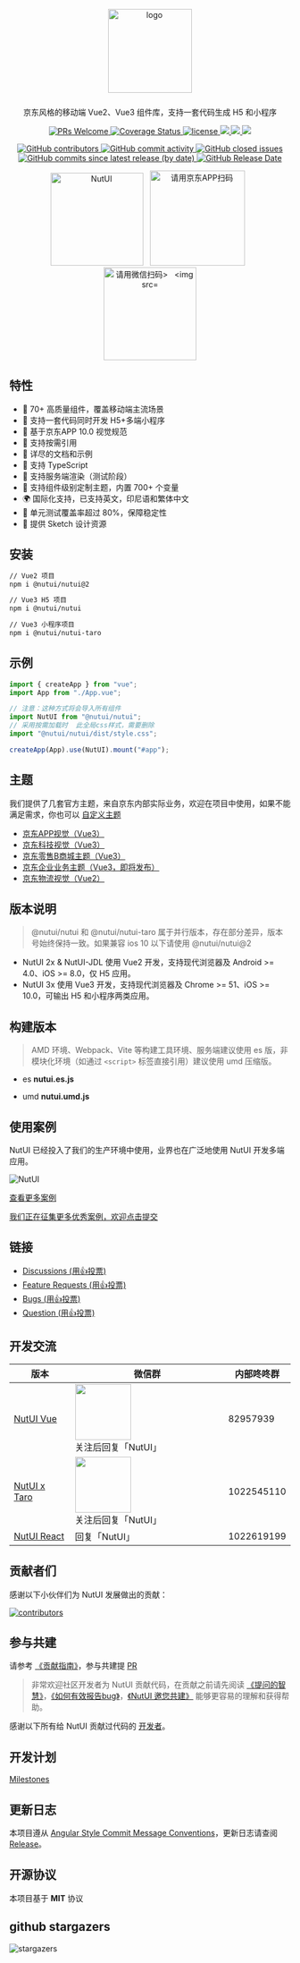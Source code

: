 
<p align="center">
    <img alt="logo" src="https://img11.360buyimg.com/imagetools/jfs/t1/211965/25/7152/22022/61b16785E433119bb/aa41d7a9f7e823f3.png" width="150" style="margin-bottom: 10px;">
</p>

<p align="center">京东风格的移动端 Vue2、Vue3 组件库，支持一套代码生成 H5 和小程序</p>

<p align="center">
    <a href="http://makeapullrequest.com">
    <img src="https://img.shields.io/badge/PRs-welcome-brightgreen.svg?style=flat-square" alt="PRs Welcome">
  </a>
    <a href="https://github.com/jdf2e/nutui">
    <img src="https://coveralls.io/repos/github/jdf2e/nutui/badge.svg?branch=master" alt="Coverage Status" />
    </a>
    <a href="https://github.com/jdf2e/nutui">
    <img src="https://img.shields.io/npm/l/@nutui/nutui.svg" alt="license"/>
    </a>
    <a href="https://www.npmjs.com/package/@nutui/nutui">
    <img src="https://img.shields.io/npm/v/@nutui/nutui.svg?style=flat-square">
    </a>
    <a href="https://www.npmjs.com/package/@nutui/nutui">
    <img src="https://img.shields.io/npm/dt/@nutui/nutui.svg?style=flat-square">
    </a>
    <a href="https://travis-ci.org/jdf2e/nutui">
    <img src="https://img.shields.io/travis/jdf2e/nutui.svg?style=flat-square">
    </a>  

</p>
<p align="center">
    <a href="https://github.com/jdf2e/nutui">
    <img src="https://img.shields.io/github/contributors/jdf2e/nutui" alt="GitHub contributors">
    </a>  
    <a href="https://github.com/jdf2e/nutui">
    <img src="https://img.shields.io/github/commit-activity/w/jdf2e/nutui" alt="GitHub commit activity">
    </a>
    <a href="https://github.com/jdf2e/nutui">
    <img src="https://img.shields.io/github/issues-closed/jdf2e/nutui" alt="GitHub closed issues">
    </a>  
    <a href="https://github.com/jdf2e/nutui">
    <img src="https://img.shields.io/github/commits-since/jdf2e/nutui/latest/next" alt="GitHub commits since latest release (by date)">
    </a>
    <a href="https://github.com/jdf2e/nutui">
    <img src="https://img.shields.io/github/release-date/jdf2e/nutui" alt="GitHub Release Date">
  </a>
</p>

<p align="center">
   <img src="https://img12.360buyimg.com/imagetools/jfs/t1/162421/39/13392/9425/6052ea60E592310a9/264bdff23ef5fe95.png" width="166" alt="NutUI" />
  &nbsp;
   <img src="https://img10.360buyimg.com/imagetools/jfs/t1/132314/24/25697/64565/634dfdcfE5e6ed546/8c480f8e2e11f2f4.png" width="170" title="请用京东APP扫码">
  &nbsp;
  <img src="https://storage.360buyimg.com/jdc-article/gh_f2231eb941be_258.jpg" width="166" title="请用微信扫码>
  &nbsp;
   <img src="https://img12.360buyimg.com/imagetools/jfs/t1/205124/1/15643/30360/62aad730Ea5734bf9/703bb91a0b73282f.png" width="170" title="请用支付宝扫码>
</p>

---

> Nut[nʌt]，源自电影《冰河世纪》里松鼠 Scrat "执迷不悟"，一生追求，即便引发大灾难也绝不松手的坚果。

##  特性

* 🚀 70+ 高质量组件，覆盖移动端主流场景
* 💪 支持一套代码同时开发 H5+多端小程序
* 📖 基于京东APP 10.0 视觉规范
* 🍭 支持按需引用
* 📖 详尽的文档和示例
* 💪 支持 TypeScript
* 💪 支持服务端渲染（测试阶段）
* 🍭 支持组件级别定制主题，内置 700+ 个变量
* 🌍 国际化支持，已支持英文，印尼语和繁体中文
* 🍭 单元测试覆盖率超过 80%，保障稳定性
* 📖 提供 Sketch 设计资源

## 安装

```bash
// Vue2 项目 
npm i @nutui/nutui@2
```

```bash
// Vue3 H5 项目
npm i @nutui/nutui
```

```bash
// Vue3 小程序项目
npm i @nutui/nutui-taro
```

## 示例

```js
import { createApp } from "vue";
import App from "./App.vue";

// 注意：这种方式将会导入所有组件
import NutUI from "@nutui/nutui";
// 采用按需加载时  此全局css样式，需要删除
import "@nutui/nutui/dist/style.css";

createApp(App).use(NutUI).mount("#app");
```

## 主题

我们提供了几套官方主题，来自京东内部实际业务，欢迎在项目中使用，如果不能满足需求，你也可以  <a href="https://nutui.jd.com/theme/#/base" target="_blank">自定义主题</a>

* <a href="https://nutui.jd.com/#/zh-CN/component/button" target="_blank">京东APP视觉（Vue3）</a>
* <a href="https://nutui.jd.com/jdt/#/zh-CN/component/button" target="_blank">京东科技视觉（Vue3）</a>
* <a href="https://nutui.jd.com/?jdb#/zh-CN/component/button" target="_blank">京东零售B商城主题（Vue3）</a>
* <a href="https://nutui.jd.com/?jddkh#" target="_blank">京东企业业务主题（Vue3，即将发布）</a>
* <a href="https://nutui.jd.com/jdl/#/cell" target="_blank">京东物流视觉（Vue2）</a>


## 版本说明

> @nutui/nutui 和 @nutui/nutui-taro 属于并行版本，存在部分差异，版本号始终保持一致。如果兼容 ios 10 以下请使用 @nutui/nutui@2

* NutUI 2x & NutUI-JDL 使用 Vue2 开发，支持现代浏览器及 Android >= 4.0、iOS >= 8.0，仅 H5 应用。
* NutUI 3x 使用 Vue3 开发，支持现代浏览器及 Chrome >= 51、iOS >= 10.0，可输出 H5 和小程序两类应用。

## 构建版本

> AMD 环境、Webpack、Vite 等构建工具环境、服务端建议使用 es 版，非模块化环境（如通过 `<script>` 标签直接引用）建议使用 umd 压缩版。

* es **nutui.es.js**

* umd **nutui.umd.js**


## 使用案例

NutUI 已经投入了我们的生产环境中使用，业界也在广泛地使用 NutUI 开发多端应用。
<p>
<img src="http://storage.360buyimg.com/jdc-article/nutuiDemo/user-cases.jpg" alt="NutUI" />
</p>
<p><a href="https://nutui.jd.com/#/case">查看更多案例</a></p>
<p><a href="https://get.jd.com/#/survey/index?id=4217247740034539">我们正在征集更多优秀案例，欢迎点击提交</a></p>

## 链接

<ul>
    <li>
        <a href="https://github.com/jdf2e/nutui/discussions">
            Discussions  (用👍投票)
        </a>
    </li>
    <li>
        <a href="https://github.com/jdf2e/nutui/issues?q=is%3Aissue+is%3Aopen+label%3A%22help+wanted%22">
            Feature Requests (用👍投票)
        </a>
    </li>
     <li>
        <a href="https://github.com/jdf2e/nutui/labels/bug%203.0">
            Bugs (用👍投票)
        </a>
    </li>
     <li>
        <a href="https://github.com/jdf2e/nutui/issues?q=is%3Aissue+is%3Aopen+label%3Aquestion">
            Question  (用👍投票)
        </a>
    </li>
</ul>

## 开发交流

| 版本 | 微信群 |内部咚咚群 |
| --- | --- |--- |
| [NutUI Vue](https://github.com/jdf2e/nutui/issues) | <img src="https://nutui.jd.com/3x/3.1.17/vx-codeys.png" width="100" /> 关注后回复「NutUI」 | 82957939
| [NutUI x Taro](https://github.com/jdf2e/nutui/issues) | <img src="https://camo.githubusercontent.com/db4276b4ee4b443158195e943e9e678cb4d2afb7580f70d4d817ef0a90413aec/687474703a2f2f73746f726167652e333630627579696d672e636f6d2f7461726f2d6a642d636f6d2f7374617469632f636f6e746163745f7461726f5f6e757475695f71722e706e67" width="100" /> 关注后回复「NutUI」 | 1022545110 |
| [NutUI React](https://github.com/jdf2e/nutui-react/issues) | 回复「NutUI」 | 1022619199


## 贡献者们

感谢以下小伙伴们为 NutUI 发展做出的贡献：

<a href="https://github.com/jdf2e/nutui/graphs/contributors">
  <img src="https://opencollective.com/nutui/contributors.svg?width=890&button=false" alt="contributors">
</a>

## 参与共建

请参考 [《贡献指南》](https://nutui.jd.com/#/zh-CN/guide/contributing)，参与共建提 [PR](https://github.com/jdf2e/nutui/pulls)

> 非常欢迎社区开发者为 NutUI 贡献代码，在贡献之前请先阅读 [《提问的智慧》](https://github.com/ryanhanwu/How-To-Ask-Questions-The-Smart-Way/blob/main/README-zh_CN.md)，[《如何有效报告bug》](https://www.chiark.greenend.org.uk/~sgtatham/bugs-cn.html)，[《NutUI 邀您共建》](https://jelly.jd.com/article/6320528b92d94a0068685525) 能够更容易的理解和获得帮助。

感谢以下所有给 NutUI 贡献过代码的 [开发者](https://github.com/jdf2e/nutui/graphs/contributors)。

## 开发计划

[Milestones](https://github.com/jdf2e/nutui/projects)

## 更新日志

本项目遵从 [Angular Style Commit Message Conventions](https://gist.github.com/stephenparish/9941e89d80e2bc58a153)，更新日志请查阅 [Release](https://github.com/jdf2e/nutui/releases)。

## 开源协议

本项目基于 **MIT** 协议


## github stargazers 

![stargazers](https://starchart.cc/jdf2e/nutui.svg)

